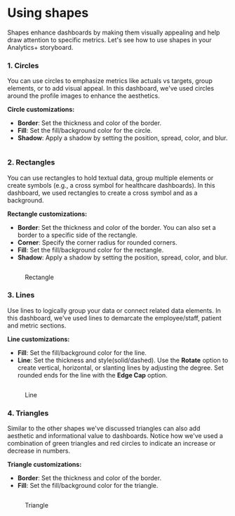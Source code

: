 # Using shapes

Shapes enhance dashboards by making them visually appealing and help draw attention to specific metrics. Let's see how to use shapes in your Analytics+ storyboard.

### 1. Circles

You can use circles to emphasize metrics like actuals vs targets, group elements, or to add visual appeal. In this dashboard, we've used circles around the profile images to enhance the aesthetics.

**Circle customizations:**

* **Border**: Set the thickness and color of the border.
* **Fill**: Set the fill/background color for the circle.
* **Shadow**: Apply a shadow by setting the position, spread, color, and blur.

<figure><img src="../.gitbook/assets/image (1823).png" alt=""><figcaption></figcaption></figure>

### 2. Rectangles

You can use rectangles to hold textual data, group multiple elements or create symbols (e.g., a cross symbol for healthcare dashboards). In this dashboard, we used rectangles to create a cross symbol and as a background.

**Rectangle customizations:**

* **Border**: Set the thickness and color of the border. You can also set a border to a specific side of the rectangle.
* **Corner**: Specify the corner radius for rounded corners.
* **Fill**: Set the fill/background color for the rectangle.
* **Shadow**: Apply a shadow by setting the position, spread, color, and blur.

<figure><img src="../.gitbook/assets/image (1822).png" alt=""><figcaption><p>Rectangle</p></figcaption></figure>



### 3. Lines

Use lines to logically group your data or connect related data elements. In this dashboard, we've used lines to demarcate the employee/staff, patient and metric sections.

**Line customizations:**

* **Fill**: Set the fill/background color for the line.
* **Line**: Set the thickness and style(solid/dashed). Use the **Rotate** option to create vertical, horizontal, or slanting lines by adjusting the degree. Set rounded ends for the line with the **Edge Cap** option.&#x20;

<figure><img src="../.gitbook/assets/image (1824).png" alt=""><figcaption><p>Line</p></figcaption></figure>

### 4. Triangles

Similar to the other shapes we've discussed triangles can also add aesthetic and informational value to dashboards. Notice how we've used a combination of green triangles and red circles to indicate an increase or decrease in numbers.

**Triangle customizations:**

* **Border**: Set the thickness and color of the border.&#x20;
* **Fill**: Set the fill/background color for the triangle.

<figure><img src="../.gitbook/assets/image (1825).png" alt=""><figcaption><p>Triangle</p></figcaption></figure>

